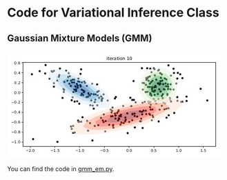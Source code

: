 # Code for Variational Inference Class


## Gaussian Mixture Models (GMM)

![](fig.jpg)

You can find the code in [gmm_em.py](gmm_em.py).
